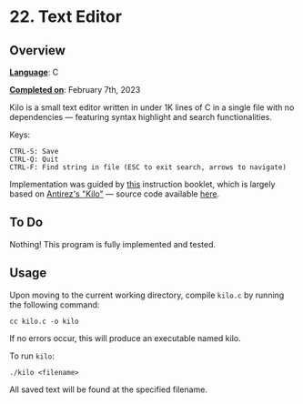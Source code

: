 # 22.  Text Editor

## Overview 

<ins>__Language__</ins>: C 

<ins>__Completed on__</ins>: February 7th, 2023

Kilo is a small text editor written in under 1K lines of C in a single file with no dependencies &mdash; featuring syntax highlight and search functionalities. 

Keys:

```
CTRL-S: Save
CTRL-Q: Quit
CTRL-F: Find string in file (ESC to exit search, arrows to navigate)
```

Implementation was guided by [this](https://viewsourcecode.org/snaptoken/kilo/index.html) instruction booklet, which is largely based on [Antirez's "Kilo"](http://antirez.com/news/108) &mdash; source code available [here](http://github.com/antirez/kilo).


## To Do

Nothing! This program is fully implemented and tested.

## Usage

Upon moving to the current working directory, compile `kilo.c` by running the following command:

```
cc kilo.c -o kilo
```

If no errors occur, this will produce an executable named kilo. 

To run `kilo`:

``` 
./kilo <filename>
```

All saved text will be found at the specified filename.